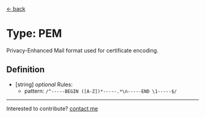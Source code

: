 [← back](./)

# Type: PEM

Privacy-Enhanced Mail format used for certificate encoding.

## Definition

- [string] *optional*
  Rules:
    - pattern: `/^-----BEGIN ([A-Z])*-----.*\n-----END \1-----$/`



---
Interested to contribute? [contact me](mailto:dustin@commit.international)
